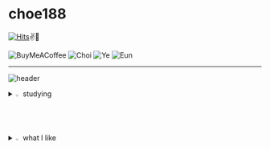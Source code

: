 # choe188


[![Hits](https://hits.seeyoufarm.com/api/count/incr/badge.svg?url=https%3A%2F%2Fgithub.com%2Fchoe18%2Fchoe188%2Fblob%2Fmain%2FREADME.md&count_bg=%238D20CD&title_bg=%23555555&icon=&icon_color=%23E7E7E7&title=hits&edge_flat=false)](https://hits.seeyoufarm.com)✌💜

![BuyMeACoffee](https://img.shields.io/badge/Buy%20Me%20a%20Coffee-ffdd00?style=for-the-badge&logo=buy-me-a-coffee&logoColor=black)
![Choi](https://img.shields.io/badge/Choi-%2300599C.svg?style=for-the-badge&logo=Choi%logoColor=white)
![Ye](https://img.shields.io/badge/Ye-%23000000.svg?style=for-the-badge&logo=Ye&logoColor=white)
![Eun](https://img.shields.io/badge/Eun-%23D00000.svg?style=for-the-badge&logo=Eun&logoColor=white)

<hr>

![header](https://capsule-render.vercel.app/api?type=wave&color=auto&height=300&section=header&text=Hello%20World&fontSize=90)



<details>
<summary>
  <img src="https://raw.githubusercontent.com/Tarikul-Islam-Anik/Animated-Fluent-Emojis/master/Emojis/Hand%20gestures/Eyes.png" alt="Eyes" width="2%" /> studying
</summary>
   <br>
  
![js](https://img.shields.io/badge/JavaScript-F7DF1E?style=for-the-badge&logo=JavaScript&logoColor=white)
![html](https://img.shields.io/badge/HTML5-E34F26?style=for-the-badge&logo=html5&logoColor=white) ![css](https://img.shields.io/badge/CSS-239120?&style=for-the-badge&logo=css3&logoColor=white) 
![react](https://img.shields.io/badge/React-20232A?style=for-the-badge&logo=react&logoColor=61DAFB)  
![MySQL](https://img.shields.io/badge/mysql-%2300f.svg?style=for-the-badge&logo=mysql&logoColor=white) 
![java](https://img.shields.io/badge/Java-ED8B00?style=for-the-badge&logo=openjdk&logoColor=white) 
![c](https://img.shields.io/badge/C-00599C?style=for-the-badge&logo=c&logoColor=white) ![python](https://img.shields.io/badge/Python-14354C?style=for-the-badge&logo=python&logoColor=white) 
![spring](https://img.shields.io/badge/Spring-6DB33F?style=for-the-badge&logo=spring&logoColor=white) 

</details>

<details>
<summary>
  <img src="https://raw.githubusercontent.com/Tarikul-Islam-Anik/Animated-Fluent-Emojis/master/Emojis/Hand%20gestures/Eyes.png" alt="Eyes" width="2%" /> what I like
</summary>
   <br>

   ![Coffee](https://img.shields.io/badge/Coffee-%23964B00.svg?style=for-the-badge&logo=Coffee&logoColor=white)
   ![Music](https://img.shields.io/badge/-Music-FF4785?style=for-the-badge&logo=Music&logoColor=white)
   ![Book](https://img.shields.io/badge/Book-A435F0?style=for-the-badge&logo=Book&logoColor=white)
   ![travel](https://img.shields.io/badge/travel-%231904DA.svg?style=for-the-badge&logo=travel&logoColor=#0018A8)

<br>






   
